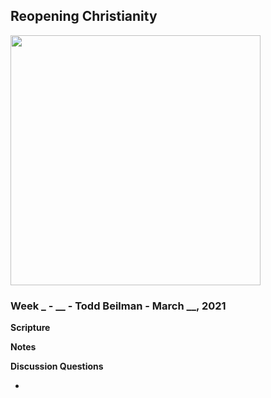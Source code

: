 ## Reopening Christianity

<img src="/static/images/vineyard/Reopening.jpg" width="400">


### Week _ - __ - Todd Beilman  - March __, 2021

**Scripture**

**Notes**

**Discussion Questions**

* 
